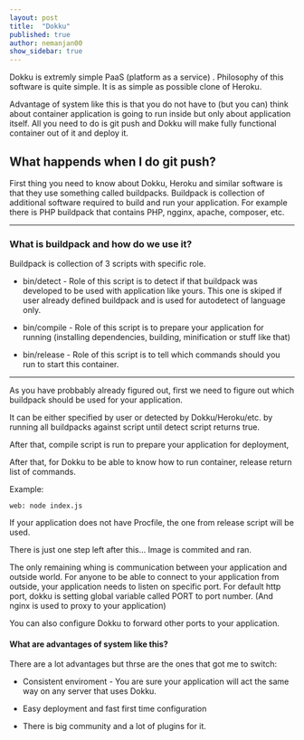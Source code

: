 ```yaml
---
layout: post
title:  "Dokku"
published: true
author: nemanjan00
show_sidebar: true
---
```


Dokku is extremly simple PaaS (platform as a service) . 
Philosophy of this software is quite simple. It is as simple as possible clone of Heroku. 

Advantage of system like this is that you do not have to (but you can) think about container application is going to run inside but only about application itself. All you need to do is git push and Dokku will make fully functional container out of it and deploy it. 

## What happends when I do git push? 

First thing you need to know about Dokku, Heroku and similar software is that they use something called buildpacks. Buildpack is collection of additional software required to build and run your application. For example there is PHP buildpack that contains PHP, ngginx, apache, composer, etc. 

---

### What is buildpack and how do we use it? 

Buildpack is collection of 3 scripts with specific role. 

* bin/detect - Role of this script is to detect if that buildpack was developed to be used with application like yours. This one is skiped if user already defined buildpack and is used for autodetect of language only. 

* bin/compile - Role of this script is to prepare your application for running (installing dependencies, building, minification or stuff like that)

* bin/release - Role of this script is to tell which commands should you run to start this container. 

---

As you have probbably already figured out, first we need to figure out which buildpack should be used for your application. 

It can be either specified by user or detected by Dokku/Heroku/etc. by running all buildpacks against script until detect script returns true. 

After that, compile script is run to prepare your application for deployment, 

After that, for Dokku to be able to know how to run container, release return list of commands. 

Example:

```
web: node index.js
```

If your application does not have Procfile, the one from release script will be used. 

There is just one step left after this... Image is commited and ran. 

The only remaining whing is communication between your application and outside world. For anyone to be able to connect to your application from outside, your application needs to listen on specific port. 
For default http port, dokku is setting global variable called PORT to port number. (And nginx is used to proxy to your application)

You can also configure Dokku to forward other ports to your application. 

#### What are advantages of system like this? 

There are a lot advantages but thrse are the ones that got me to switch: 

- Consistent enviroment - You are sure your application will act the same way on any server that uses Dokku. 

- Easy deployment and fast first time configuration

- There is big community and a lot of plugins for it. 

